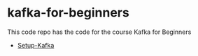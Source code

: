 # kafka-for-beginners
This code repo has the code for the course Kafka for Beginners

- [Setup-Kafka](https://github.com/dilipsundarraj1/kafka-for-beginners/blob/master/SetUpKafka.md)
    